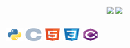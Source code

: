 
<p align="center">
  <img height="160em" src="https://github-readme-stats.vercel.app/api?username=gui100O&show_icons=true&theme=shadowhead&hide_border=true&bg_color=00000000&title_color=ff4c4c&icon_color=ff1a1a&text_color=ff6666" />
  <img height="10em" src="https://github-readme-stats.vercel.app/api/top-langs/?username=gui100O&theme=shadowhead&layout=compact&hide_border=true&bg_color=00000000&title_color=ff4c4c&text_color=ff6666" />
</p>


<div style="display: inline_block"><br>

  <img align="center"  height="30" width="40" src="https://raw.githubusercontent.com/devicons/devicon/master/icons/python/python-original.svg">
  <img align="center"  height="30" width="40" src="https://raw.githubusercontent.com/devicons/devicon/master/icons/c/c-original.svg">      
  <img align="center"  height="30" width="40" src="https://raw.githubusercontent.com/devicons/devicon/master/icons/html5/html5-original.svg">
  <img align="center"  height="30" width="40" src="https://raw.githubusercontent.com/devicons/devicon/master/icons/css3/css3-original.svg">
  <img align="center"  height="30" width="40" src="https://raw.githubusercontent.com/devicons/devicon/master/icons/csharp/csharp-original.svg">
</div>
